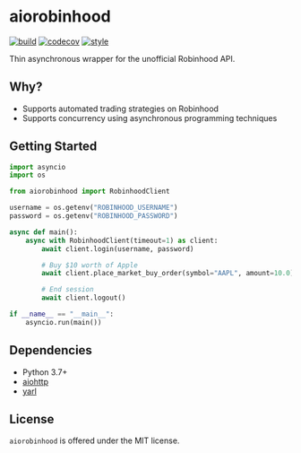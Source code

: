 # aiorobinhood
[![build](https://github.com/omikader/aiorobinhood/workflows/build/badge.svg)](https://github.com/omikader/aiorobinhood/actions?query=workflow%3Abuild)
[![codecov](https://codecov.io/gh/omikader/aiorobinhood/branch/master/graph/badge.svg)](https://codecov.io/gh/omikader/aiorobinhood)
[![style](https://img.shields.io/badge/code%20style-black-000000.svg)](https://github.com/psf/black)


Thin asynchronous wrapper for the unofficial Robinhood API.

## Why?
- Supports automated trading strategies on Robinhood
- Supports concurrency using asynchronous programming techniques

## Getting Started
```python
import asyncio
import os

from aiorobinhood import RobinhoodClient

username = os.getenv("ROBINHOOD_USERNAME")
password = os.getenv("ROBINHOOD_PASSWORD")

async def main():
    async with RobinhoodClient(timeout=1) as client:
        await client.login(username, password)

        # Buy $10 worth of Apple
        await client.place_market_buy_order(symbol="AAPL", amount=10.0)

        # End session
        await client.logout()

if __name__ == "__main__":
    asyncio.run(main())
```

## Dependencies
- Python 3.7+
- [aiohttp](https://pypi.org/project/aiohttp/)
- [yarl](https://pypi.org/project/yarl/)

## License
`aiorobinhood` is offered under the MIT license.
